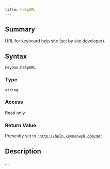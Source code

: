 ```yaml
---
title: helpURL
---
```


## Summary

URL for keyboard help site (set by site developer).

## Syntax

```keyman
keyman.helpURL
```

### Type

`string`

### Access

Read only

### Return Value

Presently set to [`"http://help.keymanweb.com/go"`]().

## Description

...
